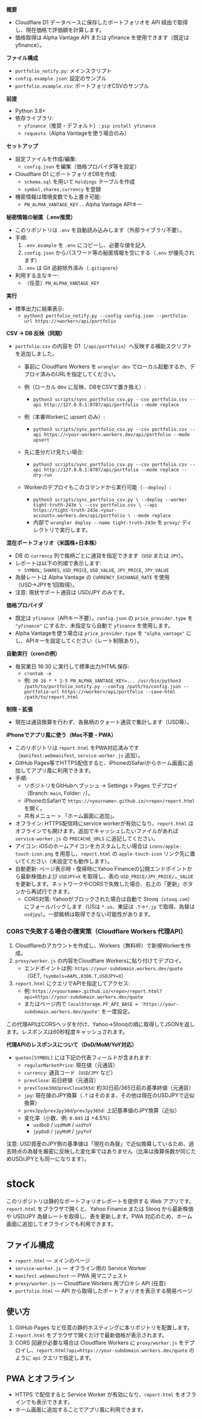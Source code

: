 **概要**
- Cloudflare D1 データベースに保存したポートフォリオを API 経由で取得し、現在価格で評価額を計算します。
- 価格取得は Alpha Vantage API または yfinance を使用できます（既定は yfinance）。

**ファイル構成**
- `portfolio_notify.py`: メインスクリプト
- `config.example.json`: 設定のサンプル
- `portfolio.example.csv`: ポートフォリオCSVのサンプル

**前提**
- Python 3.8+
- 依存ライブラリ:
  - `yfinance`（推奨・デフォルト）: `pip install yfinance`
  - `requests`（Alpha Vantageを使う場合のみ）

**セットアップ**
- 設定ファイルを作成/編集:
  - `config.json` を編集（価格プロバイダ等を設定）
- Cloudflare D1 にポートフォリオDBを作成:
  - `schema.sql` を用いて `holdings` テーブルを作成
  - `symbol,shares,currency` を登録
- 機密情報は環境変数でも上書き可能:
  - `PN_ALPHA_VANTAGE_KEY` … Alpha Vantage APIキー

**秘密情報の秘匿（.env推奨）**
- このリポジトリは `.env` を自動読み込みします（外部ライブラリ不要）。
- 手順:
  1) `.env.example` を `.env` にコピーし、必要な値を記入
  2) `config.json` からパスワード等の秘匿情報を空にする（`.env` が優先されます）
  3) `.env` は Git 追跡除外済み（`.gitignore`）
- 利用する主なキー:
  - （任意）`PN_ALPHA_VANTAGE_KEY`

**実行**
- 標準出力に結果表示:
  - `python3 portfolio_notify.py --config config.json --portfolio-url https://<worker>/api/portfolio`

**CSV → DB 反映（同期）**
- `portfolio.csv` の内容を D1（`/api/portfolio`）へ反映する補助スクリプトを追加しました。
  - 事前に Cloudflare Workers を `wrangler dev` でローカル起動するか、デプロイ済みのURLを指定してください。
  - 例（ローカル dev に反映、DBをCSVで置き換え）:
    - `python3 scripts/sync_portfolio_csv.py --csv portfolio.csv --api http://127.0.0.1:8787/api/portfolio --mode replace`
  - 例（本番Workerに upsert のみ）:
    - `python3 scripts/sync_portfolio_csv.py --csv portfolio.csv --api https://<your-worker>.workers.dev/api/portfolio --mode upsert`
  - 先に差分だけ見たい場合:
    - `python3 scripts/sync_portfolio_csv.py --csv portfolio.csv --api http://127.0.0.1:8787/api/portfolio --mode replace --dry-run`

  - Workerのデプロイもこのコマンドから実行可能（`--deploy`）:
    - `python3 scripts/sync_portfolio_csv.py \
        --deploy --worker tight-truth-243e \
        --csv portfolio.csv \
        --api https://tight-truth-243e.<your-account>.workers.dev/api/portfolio \
        --mode replace`
    - 内部で `wrangler deploy --name tight-truth-243e` を `proxy/` ディレクトリで実行します。


**混在ポートフォリオ（米国株+日本株）**
- DB の `currency` 列で銘柄ごとに通貨を指定できます（`USD` または `JPY`）。
- レポートは以下の列順で表示します:
  - `SYMBOL`, `SHARES`, `USD_PRICE`, `USD_VALUE`, `JPY_PRICE`, `JPY_VALUE`
- 為替レートは Alpha Vantage の `CURRENCY_EXCHANGE_RATE` を使用（USD→JPYを1回取得）。
- 注意: 現状サポート通貨は USD/JPY のみです。


**価格プロバイダ**
- 既定は `yfinance`（APIキー不要）。`config.json` の `price_provider.type` を `"yfinance"` にするか、未指定なら自動で `yfinance` を使用します。
- Alpha Vantageを使う場合は `price_provider.type` を `"alpha_vantage"` にし、APIキーを設定してください（レート制限あり）。

**自動実行（cronの例）**
- 毎営業日 16:30 に実行して標準出力/HTML保存:
  - `crontab -e`
  - 例: `30 16 * * 1-5 PN_ALPHA_VANTAGE_KEY=... /usr/bin/python3 /path/to/portfolio_notify.py --config /path/to/config.json --portfolio-url https://<worker>/api/portfolio --save-html /path/to/report.html`

**制限・拡張**
- 現在は通貨換算を行わず、各銘柄のクォート通貨で集計します（USD等）。


**iPhoneでアプリ風に使う（Mac不要・PWA）**
- このリポジトリは `report.html` をPWA対応済みです（`manifest.webmanifest`, `service-worker.js` 追加）。
- GitHub Pages等でHTTPS配信すると、iPhoneのSafariからホーム画面に追加してアプリ風に利用できます。
- 手順:
  - リポジトリをGitHubへプッシュ → Settings > Pages でデプロイ（Branch: `main`, Folder: `/`）。
  - iPhoneのSafariで `https://<yourname>.github.io/<repo>/report.html` を開く。
  - 共有メニュー > 「ホーム画面に追加」。
- オフライン: HTTPS配信時にservice workerが有効になり、`report.html` はオフラインでも開けます。追加でキャッシュしたいファイルがあれば `service-worker.js` の `PRECACHE_URLS` に追記してください。
- アイコン: iOSのホームアイコンをカスタムしたい場合は `icons/apple-touch-icon.png` を用意し、`report.html` の `apple-touch-icon` リンク先に置いてください（未設定でも動作します）。
- 自動更新: ページ表示時・復帰時にYahoo Financeの公開エンドポイントから最新株価および `USDJPY=X` を取得し、表の `USD_PRICE/JPY_PRICE/…_VALUE` を更新します。ネットワークやCORSで失敗した場合、右上の「更新」ボタンから再試行できます。
  - CORS対策: Yahooがブロックされた場合は自動で Stooq（`stooq.com`）にフォールバックします（USは `*.us`、東証は `.T`→`*.jp` で取得、為替は `usdjpy`）。一部銘柄は取得できない可能性があります。

### CORSで失敗する場合の確実策（Cloudflare Workers 代理API）

1. Cloudflareのアカウントを作成し、Workers（無料枠）で新規Workerを作成。
2. `proxy/worker.js` の内容をCloudflare Workersに貼り付けてデプロイ。
   - エンドポイントは例: `https://your-subdomain.workers.dev/quote`（GET, `?symbols=AAPL,8306.T,USDJPY=X`）
3. `report.html` にクエリでAPIを指定してアクセス:
   - 例: `https://<yourname>.github.io/<repo>/report.html?api=https://your-subdomain.workers.dev/quote`
   - またはページ内で `localStorage.PF_API_BASE = 'https://your-subdomain.workers.dev/quote'` を一度設定。

この代理APIはCORSヘッダを付け、Yahoo→Stooqの順に取得してJSONを返します。レスポンスは60秒程度キャッシュされます。

**代理APIのレスポンスについて（DoD/MoM/YoY対応）**
- `quotes[SYMBOL]` には下記の代表フィールドが含まれます:
  - `regularMarketPrice`: 現在値（元通貨）
  - `currency`: 通貨コード（`USD`/`JPY` など）
  - `prevClose`: 前日終値（元通貨）
  - `prevClose30d`/`prevClose365d`: 約30日前/365日前の基準終値（元通貨）
  - `jpy`: 現在値のJPY換算（`.T` はそのまま、その他は現在のUSDJPYで近似換算）
  - `prevJpy`/`prevJpy30d`/`prevJpy365d`: 上記基準値のJPY換算（近似）
  - 変化率（小数、例: `0.045` は +4.5%）
    - `usdDoD` / `usdMoM` / `usdYoY`
    - `jpyDoD` / `jpyMoM` / `jpyYoY`

注意: USD資産のJPY側の基準値は「現在の為替」で近似換算しているため、過去時点の為替を厳密に反映した変化率ではありません（比率は換算係数が同じためUSD/JPYとも同一になります）。

# stock

このリポジトリは静的なポートフォリオレポートを提供する Web アプリです。`report.html` をブラウザで開くと、Yahoo Finance または Stooq から最新株価や USD/JPY 為替レートを取得し、表を更新します。PWA 対応のため、ホーム画面に追加してオフラインでも利用できます。

## ファイル構成
- `report.html` — メインのページ
- `service-worker.js` — オフライン用の Service Worker
- `manifest.webmanifest` — PWA 用マニフェスト
- `proxy/worker.js` — Cloudflare Workers 用プロキシ API (任意)
- `portfolio.html` — API から取得したポートフォリオを表示する簡易ページ


## 使い方
1. GitHub Pages など任意の静的ホスティングに本リポジトリを配置します。
2. `report.html` をブラウザで開くだけで最新価格が表示されます。
3. CORS 回避が必要な場合は Cloudflare Workers に `proxy/worker.js` をデプロイし、`report.html?api=https://your-subdomain.workers.dev/quote` のように `api` クエリで指定します。

## PWA とオフライン
- HTTPS で配信すると Service Worker が有効になり、`report.html` をオフラインでも表示できます。
- ホーム画面に追加することでアプリ風に利用できます。
